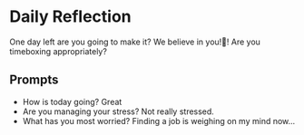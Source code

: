 # Daily Reflection
One day left are you going to make it? We believe in you!💖! Are you timeboxing appropriately? 

## Prompts
- How is today going? 
Great
- Are you managing your stress?
Not really stressed.
- What has you most worried?
Finding a job is weighing on my mind now... 

